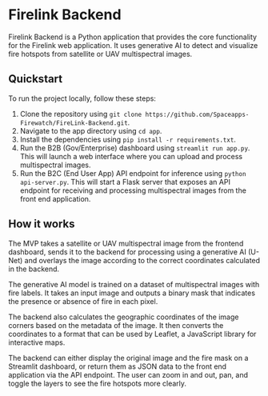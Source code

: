 # Firelink Backend

Firelink Backend is a Python application that provides the core functionality for the Firelink web application. It uses generative AI to detect and visualize fire hotspots from satellite or UAV multispectral images.

## Quickstart

To run the project locally, follow these steps:

1. Clone the repository using `git clone https://github.com/Spaceapps-Firewatch/FireLink-Backend.git`.
2. Navigate to the app directory using `cd app`.
3. Install the dependencies using `pip install -r requirements.txt`.
4. Run the B2B (Gov/Enterprise) dashboard using `streamlit run app.py`. This will launch a web interface where you can upload and process multispectral images.
5. Run the B2C (End User App) API endpoint for inference using `python api-server.py`. This will start a Flask server that exposes an API endpoint for receiving and processing multispectral images from the front end application.

## How it works

The MVP takes a satellite or UAV multispectral image from the frontend dashboard, sends it to the backend for processing using a generative AI (U-Net) and overlays the image according to the correct coordinates calculated in the backend.

The generative AI model is trained on a dataset of multispectral images with fire labels. It takes an input image and outputs a binary mask that indicates the presence or absence of fire in each pixel.

The backend also calculates the geographic coordinates of the image corners based on the metadata of the image. It then converts the coordinates to a format that can be used by Leaflet, a JavaScript library for interactive maps.

The backend can either display the original image and the fire mask on a Streamlit dashboard, or return them as JSON data to the front end application via the API endpoint. The user can zoom in and out, pan, and toggle the layers to see the fire hotspots more clearly.
